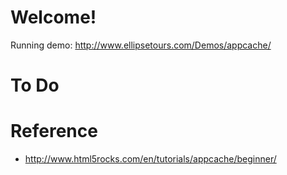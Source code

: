 # Welcome!

Running demo: http://www.ellipsetours.com/Demos/appcache/

# To Do

# Reference

* http://www.html5rocks.com/en/tutorials/appcache/beginner/
